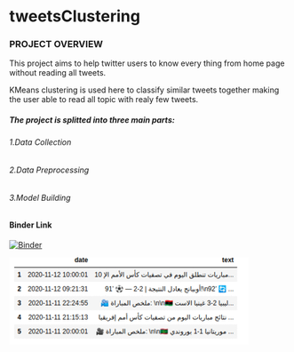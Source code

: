 # tweetsClustering

### PROJECT OVERVIEW

This project aims to help twitter users to know every thing from home page without reading all tweets.

KMeans clustering is used here to classify similar tweets together making the user able to read all topic with realy few tweets.


##### The project is splitted into three main parts:&nbsp;
###### 1.Data Collection
###### 2.Data Preprocessing
###### 3.Model Building

#### Binder Link
[![Binder](https://mybinder.org/badge_logo.svg)](https://mybinder.org/v2/gh/abdellatifThabet/tweetsClustering/main)


![alt-text](https://github.com/abdellatifThabet/tweetsClustering/blob/main/ezgif.com-gif-maker.gif)
